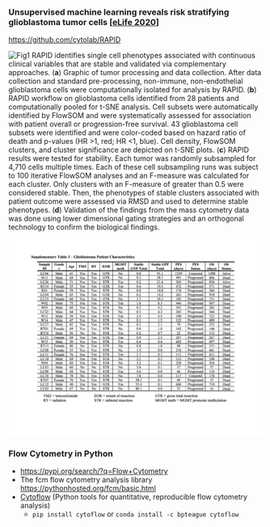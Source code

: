 ### Unsupervised machine learning reveals risk stratifying glioblastoma tumor cells [[eLife 2020](https://elifesciences.org/articles/56879?_ga=2.152338937.194252844.1613437840-1331803966.1607125053)]

https://github.com/cytolab/RAPID

![Fig1](./assets/elife-56879-fig1-v2.jpg)
RAPID identifies single cell phenotypes associated with continuous clinical variables that are stable and validated via complementary approaches.
(**a**) Graphic of tumor processing and data collection. After data collection and standard pre-processing, non-immune, non-endothelial glioblastoma cells were computationally isolated for analysis by RAPID. (**b**) RAPID workflow on glioblastoma cells identified from 28 patients and computationally pooled for t-SNE analysis. Cell subsets were automatically identified by FlowSOM and were systematically assessed for association with patient overall or progression-free survival. 43 glioblastoma cell subsets were identified and were color-coded based on hazard ratio of death and p-values (HR >1, red; HR <1, blue). Cell density, FlowSOM clusters, and cluster significance are depicted on t-SNE plots. (**c**) RAPID results were tested for stability. Each tumor was randomly subsampled for 4,710 cells multiple times. Each of these cell subsampling runs was subject to 100 iterative FlowSOM analyses and an F-measure was calculated for each cluster. Only clusters with an F-measure of greater than 0.5 were considered stable. Then, the phenotypes of stable clusters associated with patient outcome were assessed via RMSD and used to determine stable phenotypes. (**d**) Validation of the findings from the mass cytometry data was done using lower dimensional gating strategies and an orthogonal technology to confirm the biological findings.


![Suppl-Tab3](./assets/elife-56879-supp-tab3.png)


### Flow Cytometry in Python

- https://pypi.org/search/?q=Flow+Cytometry
- The fcm flow cytometry analysis library https://pythonhosted.org/fcm/basic.html
- [Cytoflow](https://github.com/cytoflow/cytoflow) (Python tools for quantitative, reproducible flow cytometry analysis) 
    - `pip install cytoflow` or `conda install -c bpteague cytoflow`
